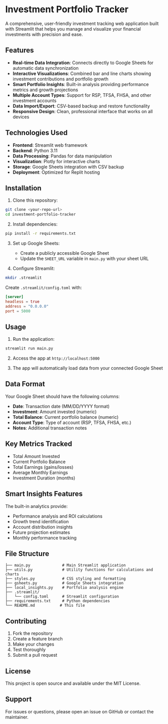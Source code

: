 # Investment Portfolio Tracker

A comprehensive, user-friendly investment tracking web application built with Streamlit that helps you manage and visualize your financial investments with precision and ease.

## Features

- **Real-time Data Integration**: Connects directly to Google Sheets for automatic data synchronization
- **Interactive Visualizations**: Combined bar and line charts showing investment contributions and portfolio growth
- **Smart Portfolio Insights**: Built-in analysis providing performance metrics and growth projections
- **Multiple Account Types**: Support for RSP, TFSA, FHSA, and other investment accounts
- **Data Import/Export**: CSV-based backup and restore functionality
- **Responsive Design**: Clean, professional interface that works on all devices

## Technologies Used

- **Frontend**: Streamlit web framework
- **Backend**: Python 3.11
- **Data Processing**: Pandas for data manipulation
- **Visualization**: Plotly for interactive charts
- **Storage**: Google Sheets integration with CSV backup
- **Deployment**: Optimized for Replit hosting

## Installation

1. Clone this repository:
```bash
git clone <your-repo-url>
cd investment-portfolio-tracker
```

2. Install dependencies:
```bash
pip install -r requirements.txt
```

3. Set up Google Sheets:
   - Create a publicly accessible Google Sheet
   - Update the `SHEET_URL` variable in `main.py` with your sheet URL

4. Configure Streamlit:
```bash
mkdir .streamlit
```
Create `.streamlit/config.toml` with:
```toml
[server]
headless = true
address = "0.0.0.0"
port = 5000
```

## Usage

1. Run the application:
```bash
streamlit run main.py
```

2. Access the app at `http://localhost:5000`

3. The app will automatically load data from your connected Google Sheet

## Data Format

Your Google Sheet should have the following columns:
- **Date**: Transaction date (MM/DD/YYYY format)
- **Investment**: Amount invested (numeric)
- **Total Balance**: Current portfolio balance (numeric)
- **Account Type**: Type of account (RSP, TFSA, FHSA, etc.)
- **Notes**: Additional transaction notes

## Key Metrics Tracked

- Total Amount Invested
- Current Portfolio Balance
- Total Earnings (gains/losses)
- Average Monthly Earnings
- Investment Duration (months)

## Smart Insights Features

The built-in analytics provide:
- Performance analysis and ROI calculations
- Growth trend identification
- Account distribution insights
- Future projection estimates
- Monthly performance tracking

## File Structure

```
├── main.py              # Main Streamlit application
├── utils.py             # Utility functions for calculations and charts
├── styles.py            # CSS styling and formatting
├── gsheets.py           # Google Sheets integration
├── local_insights.py    # Portfolio analysis engine
├── .streamlit/
│   └── config.toml      # Streamlit configuration
├── requirements.txt     # Python dependencies
└── README.md           # This file
```

## Contributing

1. Fork the repository
2. Create a feature branch
3. Make your changes
4. Test thoroughly
5. Submit a pull request

## License

This project is open source and available under the MIT License.

## Support

For issues or questions, please open an issue on GitHub or contact the maintainer.